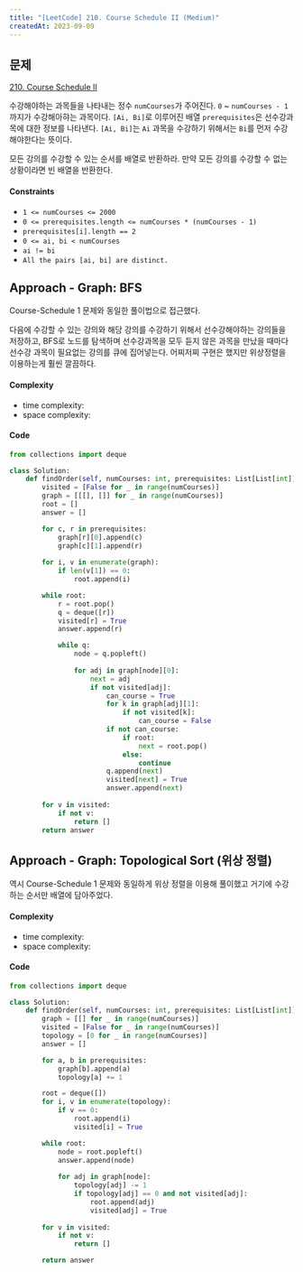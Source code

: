 ```yaml
---
title: "[LeetCode] 210. Course Schedule II (Medium)"
createdAt: 2023-09-09
---
```


## 문제
[210. Course Schedule II](https://leetcode.com/problems/course-schedule-ii/?envType=study-plan-v2&envId=top-interview-150)

수강해야하는 과목들을 나타내는 정수 `numCourses`가 주어진다. `0` ~ `numCourses - 1`까지가 수강해아햐는 과목이다. `[Ai, Bi]`로 이루어진 배열 `prerequisites`은 선수강과목에 대한 정보를 나타낸다.
`[Ai, Bi]`는 `Ai` 과목을 수강하기 위해서는 `Bi`를 먼저 수강해야한다는 뜻이다.

모든 강의를 수강할 수 있는 순서를 배열로 반환하라. 만약 모든 강의를 수강할 수 없는 상황이라면 빈 배열을 반환한다.

#### Constraints
- `1 <= numCourses <= 2000`
- `0 <= prerequisites.length <= numCourses * (numCourses - 1)`
- `prerequisites[i].length == 2`
- `0 <= ai, bi < numCourses`
- `ai != bi`
- `All the pairs [ai, bi] are distinct.`

## Approach - Graph: BFS
Course-Schedule 1 문제와 동일한 풀이법으로 접근했다. 

다음에 수강할 수 있는 강의와 해당 강의를 수강하기 위해서 선수강해야하는 강의들을 저장하고, BFS로 노드를 탐색하며 선수강과목을 모두 듣지 않은 과목을 만났을 때마다 선수강 과목이 필요없는 강의를 큐에 집어넣는다.
어찌저찌 구현은 했지만 위상정렬을 이용하는게 훨씬 깔끔하다.


#### Complexity
- time complexity: 
- space complexity: 

#### Code
``` python
from collections import deque

class Solution:
    def findOrder(self, numCourses: int, prerequisites: List[List[int]]) -> List[int]:
        visited = [False for _ in range(numCourses)]        
        graph = [[[], []] for _ in range(numCourses)]
        root = []
        answer = []

        for c, r in prerequisites:
            graph[r][0].append(c)
            graph[c][1].append(r)
        
        for i, v in enumerate(graph):
            if len(v[1]) == 0:
                root.append(i)

        while root:
            r = root.pop()
            q = deque([r])
            visited[r] = True
            answer.append(r)

            while q:
                node = q.popleft()
                
                for adj in graph[node][0]:
                    next = adj
                    if not visited[adj]:
                        can_course = True
                        for k in graph[adj][1]:
                            if not visited[k]:
                                can_course = False
                        if not can_course:
                            if root:
                                next = root.pop()
                            else:
                                continue
                        q.append(next)
                        visited[next] = True
                        answer.append(next)
        
        for v in visited:
            if not v:
                return []
        return answer
```


## Approach - Graph: Topological Sort (위상 정렬)
역시 Course-Schedule 1 문제와 동일하게 위상 정렬을 이용해 풀이했고 거기에 수강하는 순서만 배열에 담아주었다.

#### Complexity
- time complexity: 
- space complexity: 

#### Code
``` python
from collections import deque

class Solution:
    def findOrder(self, numCourses: int, prerequisites: List[List[int]]) -> List[int]:
        graph = [[] for _ in range(numCourses)]
        visited = [False for _ in range(numCourses)]
        topology = [0 for _ in range(numCourses)]
        answer = []

        for a, b in prerequisites:
            graph[b].append(a)
            topology[a] += 1

        root = deque([])
        for i, v in enumerate(topology):
            if v == 0:
                root.append(i)
                visited[i] = True

        while root:
            node = root.popleft()
            answer.append(node)
            
            for adj in graph[node]:
                topology[adj] -= 1
                if topology[adj] == 0 and not visited[adj]:
                    root.append(adj)
                    visited[adj] = True
        
        for v in visited:
            if not v:
                return []

        return answer
```